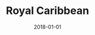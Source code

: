 ---
layout: site
title: "Royal Caribbean"
date: 2018-01-01
categories: [travel]
version: 4.3.1
major: 4
minor: 3
patch: 1
slug: royal-caribbean
link: https://secure.royalcaribbean.com/cruises/
submitter: lpolepeddi
permalink: /sites/:slug
---